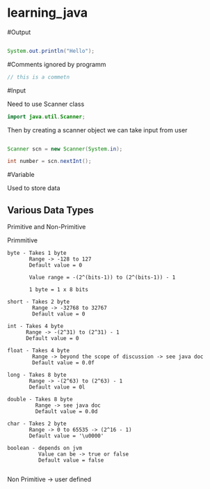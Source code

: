 # learning_java


#Output

```java

System.out.println("Hello");

```

#Comments
ignored by programm 

```java
// this is a commetn
```

#Input 

Need to use Scanner class 

```java
import java.util.Scanner;
```

Then by creating a scanner object we can take input from user 

```java

Scanner scn = new Scanner(System.in);

int number = scn.nextInt();
```

#Variable

Used to store data 

## Various Data Types

Primitive and Non-Primitive

Primmitive 

```
byte - Takes 1 byte 
       Range -> -128 to 127
       Default value = 0
       
       Value range = -(2^(bits-1)) to (2^(bits-1)) - 1
       
       1 byte = 1 x 8 bits
       
short - Takes 2 byte 
        Range -> -32768 to 32767
        Default value = 0       
       
int - Takes 4 byte 
      Range -> -(2^31) to (2^31) - 1 
      Default value = 0   
       
float - Takes 4 byte 
        Range -> beyond the scope of discussion -> see java doc 
        Default value = 0.0f
         
long - Takes 8 byte 
       Range -> -(2^63) to (2^63) - 1  
       Default value = 0l
       
double - Takes 8 byte 
         Range -> see java doc   
         Default value = 0.0d
       
char - Takes 2 byte 
       Range -> 0 to 65535 -> (2^16 - 1)   
       Default value = '\u0000'
       
boolean - depends on jvm 
          Value can be -> true or false  
          Default value = false      
 
```
Non Primitive -> user defined       
       
       
